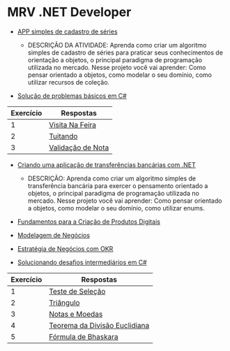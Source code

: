 # MRV .NET Developer

- [APP simples de cadastro de séries](https://github.com/JefersonMelo/07-DIO/tree/master/01-MRV/01-Cadastro-Series)
    - DESCRIÇÃO DA ATIVIDADE: 
    Aprenda como criar um algoritmo simples de cadastro de séries para praticar seus conhecimentos de orientação a objetos, o principal paradigma de programação utilizada no mercado. Nesse projeto você vai aprender: Como pensar orientado a objetos, como modelar o seu domínio, como utilizar recursos de coleção.

- [Solução de problemas básicos em C#](https://github.com/JefersonMelo/07-DIO/tree/master/01-MRV/02-Solucao_Problemas_Basicos_CSharp)

Exercício | Respostas
--------- | ------
1 | [Visita Na Feira](https://github.com/JefersonMelo/07-DIO/blob/master/01-MRV/02-Solucao_Problemas_Basicos_CSharp/01-Visita_Na_Feira)
2 | [Tuitando](https://github.com/JefersonMelo/07-DIO/blob/master/01-MRV/02-Solucao_Problemas_Basicos_CSharp/02-Tuitando)
3 | [Validação de Nota](https://github.com/JefersonMelo/07-DIO/blob/master/01-MRV/02-Solucao_Problemas_Basicos_CSharp/03-Validacao_Nota)


- [Criando uma aplicação de transferências bancárias com .NET](https://github.com/JefersonMelo/07-DIO/tree/master/01-MRV/03-AppBanco)

    - DESCRIÇÃO:
    Aprenda como criar um algoritmo simples de transferência bancária para exercer o pensamento orientado a objetos, o principal paradigma de programação utilizada no mercado. Nesse projeto você vai aprender: Como pensar orientado a objetos, como modelar o seu domínio, como utilizar enums.

- [Fundamentos para a Criação de Produtos Digitais](https://github.com/JefersonMelo/07-DIO/tree/master/01-MRV/04-Fundamentos%20para%20a%20Cria%C3%A7%C3%A3o%20de%20Produtos%20Digitais)


- [Modelagem de Negócios](https://github.com/JefersonMelo/07-DIO/tree/master/01-MRV/05-Modelagem%20de%20Neg%C3%B3cios)


- [Estratégia de Negócios com OKR](https://github.com/JefersonMelo/07-DIO/tree/master/01-MRV/06-Estrat%C3%A9gia%20de%20Neg%C3%B3cios%20com%20OKR)


- [Solucionando desafios intermediários em C#](https://github.com/JefersonMelo/07-DIO/tree/master/01-MRV/07-Solucionando_Desafios_Intermediarios)

Exercício | Respostas
--------- | ------
1         | [Teste de Seleção](https://github.com/JefersonMelo/07-DIO/tree/master/01-MRV/07-Solucionando_Desafios_Intermediarios/01-Teste_Selecao)
2         | [Triângulo](https://github.com/JefersonMelo/07-DIO/tree/master/01-MRV/07-Solucionando_Desafios_Intermediarios/02-Triangulo)
3         | [Notas e Moedas](https://github.com/JefersonMelo/07-DIO/tree/master/01-MRV/07-Solucionando_Desafios_Intermediarios/03-Notas_Moedas)
4         | [Teorema da Divisão Euclidiana](https://github.com/JefersonMelo/07-DIO/tree/master/01-MRV/07-Solucionando_Desafios_Intermediarios/04-Teorema_Divisao_Euclidiana)
5         | [Fórmula de Bhaskara](https://github.com/JefersonMelo/07-DIO/tree/master/01-MRV/07-Solucionando_Desafios_Intermediarios/05-Formula_De_Bhaskara)